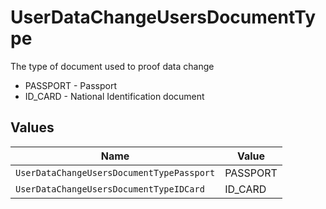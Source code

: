 # UserDataChangeUsersDocumentType

The type of document used to proof data change
* PASSPORT - Passport
* ID_CARD - National Identification document


## Values

| Name                                      | Value                                     |
| ----------------------------------------- | ----------------------------------------- |
| `UserDataChangeUsersDocumentTypePassport` | PASSPORT                                  |
| `UserDataChangeUsersDocumentTypeIDCard`   | ID_CARD                                   |
